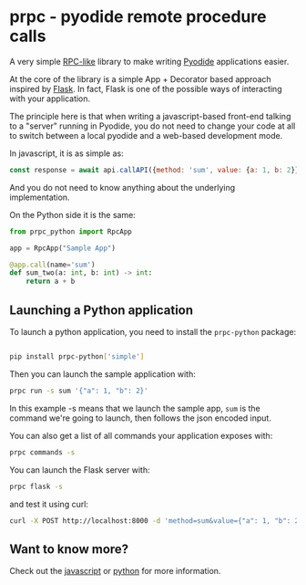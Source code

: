 # prpc - pyodide remote procedure calls

A very simple [RPC-like][rpc] library to make writing [Pyodide][pyodide] applications easier.

At the core of the library is a simple App + Decorator based approach inspired by 
[Flask][flask]. In fact, Flask is one of the possible ways of interacting with your 
application.

The principle here is that when writing a javascript-based front-end talking to a "server" running
in Pyodide, you do not need to change your code at all to switch between a local pyodide 
and a web-based development mode.

In javascript, it is as simple as:

```javascript
const response = await api.callAPI({method: 'sum', value: {a: 1, b: 2}});
```

And you do not need to know anything about the underlying implementation.

On the Python side it is the same:

```python
from prpc_python import RpcApp

app = RpcApp("Sample App")

@app.call(name='sum')
def sum_two(a: int, b: int) -> int:
    return a + b
```

## Launching a Python application

To launch a python application, you need to install the `prpc-python` package:

```bash

pip install prpc-python['simple']

```

Then you can launch the sample application with:

```bash
prpc run -s sum '{"a": 1, "b": 2}' 
```

In this example -s means that we launch the sample app, `sum` is the command we're going to launch,
then follows the json encoded input.

You can also get a list of all commands your application exposes with:

```bash
prpc commands -s
```

You can launch the Flask server with:

```bash
prpc flask -s
```

and test it using curl:

```bash 
curl -X POST http://localhost:8000 -d 'method=sum&value={"a": 1, "b": 2}'   
```

## Want to know more?

Check out the [javascript](./javascript/README.md) or [python](./python/README.md)
for more information.


[flask]: https://flask.palletsprojects.com/
[pyodide]: https://pyodide.org/en/stable/
[rpc]: https://en.wikipedia.org/wiki/Remote_procedure_call
